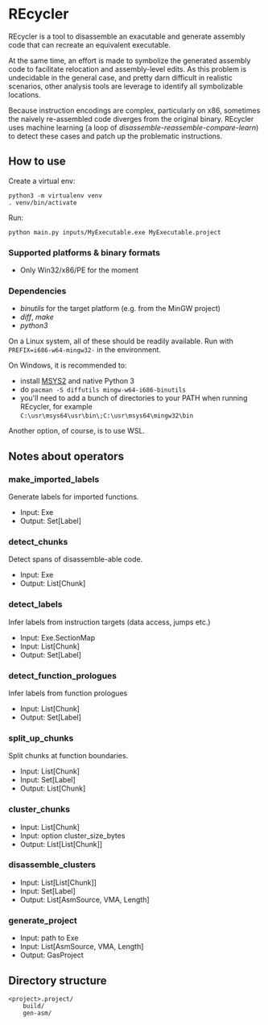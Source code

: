 # REcycler

REcycler is a tool to disassemble an exacutable and generate assembly code that can
recreate an equivalent executable.

At the same time, an effort is made to symbolize the generated assembly code to facilitate
relocation and assembly-level edits.
As this problem is undecidable in the general case, and pretty darn difficult in realistic scenarios,
other analysis tools are leverage to identify all symbolizable locations.

Because instruction encodings are complex, particularly on x86, sometimes the naively re-assembled code
diverges from the original binary.
REcycler uses machine learning (a loop of _disassemble-reassemble-compare-learn_) to detect these cases
and patch up the problematic instructions.

## How to use

Create a virtual env:

    python3 -m virtualenv venv
    . venv/bin/activate

Run:

    python main.py inputs/MyExecutable.exe MyExecutable.project

### Supported platforms & binary formats

- Only Win32/x86/PE for the moment

### Dependencies

 - _binutils_ for the target platform (e.g. from the MinGW project)
 - _diff_, _make_
 - _python3_

On a Linux system, all of these should be readily available. Run with `PREFIX=i686-w64-mingw32-` in the environment.

On Windows, it is recommended to:
 - install [MSYS2](https://www.msys2.org/) and native Python 3
 - do `pacman -S diffutils mingw-w64-i686-binutils`
 - you'll need to add a bunch of directories to your PATH when running REcycler, for example `C:\usr\msys64\usr\bin\;C:\usr\msys64\mingw32\bin`

Another option, of course, is to use WSL.

## Notes about operators

### make_imported_labels

Generate labels for imported functions.

- Input: Exe
- Output: Set[Label]

### detect_chunks

Detect spans of disassemble-able code.

- Input: Exe
- Output: List[Chunk]

### detect_labels

Infer labels from instruction targets (data access, jumps etc.)

- Input: Exe.SectionMap
- Input: List[Chunk]
- Output: Set[Label]

### detect_function_prologues

Infer labels from function prologues

- Input: List[Chunk]
- Output: Set[Label]

### split_up_chunks

Split chunks at function boundaries.

- Input: List[Chunk]
- Input: Set[Label]
- Output: List[Chunk] 

### cluster_chunks

- Input: List[Chunk]
- Input: option cluster_size_bytes
- Output: List[List[Chunk]]

### disassemble_clusters

- Input: List[List[Chunk]]
- Input: Set[Label]
- Output: List[AsmSource, VMA, Length]

### generate_project

- Input: path to Exe
- Input: List[AsmSource, VMA, Length]
- Output: GasProject

## Directory structure

    <project>.project/
        build/
        gen-asm/
